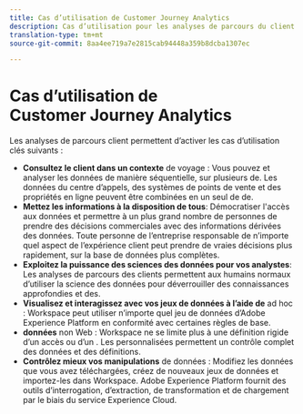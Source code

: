 ```yaml
---
title: Cas d’utilisation de Customer Journey Analytics
description: Cas d’utilisation pour les analyses de parcours du client
translation-type: tm+mt
source-git-commit: 8aa4ee719a7e2815cab94448a359b8dcba1307ec

---
```



# Cas d’utilisation de Customer Journey Analytics

Les analyses de parcours client permettent d’activer les cas d’utilisation clés suivants :

* **Consultez le client dans un contexte** de voyage : Vous pouvez et analyser les données de manière séquentielle, sur plusieurs  de. Les données du centre d’appels, des systèmes de points de vente et des propriétés en ligne peuvent être combinées en un seul  de  de.
* **Mettez les informations à la disposition de tous**: Démocratiser l&#39;accès aux données et permettre à un plus grand nombre de personnes de prendre des décisions commerciales avec des informations dérivées des données. Toute personne de l’entreprise responsable de n’importe quel aspect de l’expérience client peut prendre de vraies décisions plus rapidement, sur la base de données plus complètes.
* **Exploitez la puissance des sciences des données pour vos analystes**: Les analyses de parcours des clients permettent aux humains normaux d’utiliser la science des données pour déverrouiller des connaissances approfondies et   des.
* **Visualisez et interagissez avec vos jeux de données à l’aide de** ad hoc : Workspace peut utiliser n’importe quel jeu de données d’Adobe Experience Platform en conformité avec certaines règles de base.
* **données** non Web : Workspace ne se limite plus à une définition rigide d’un accès ou d’un . Les  personnalisées permettent un contrôle complet des données et des définitions.
* **Contrôlez mieux vos manipulations** de données : Modifiez les données que vous avez téléchargées, créez de nouveaux jeux de données et importez-les dans Workspace. Adobe Experience Platform fournit des outils d’interrogation, d’extraction, de transformation et de chargement par le biais du service  Experience Cloud.

